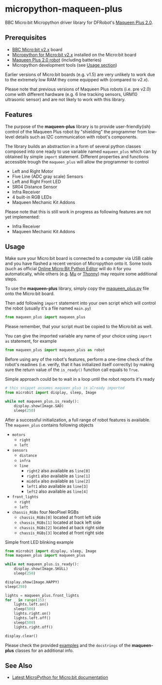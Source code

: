 # micropython-maqueen-plus

BBC Micro:bit Micropython driver library for DFRobot's [Maqueen Plus 2.0](https://www.dfrobot.com/product-2487.html).

## Prerequisites

- [BBC Micro:bit v2.x](https://microbit.org/buy/) board
- [Micropython for Micro:bit v2.x](https://github.com/microbit-foundation/micropython-microbit-v2/releases/) installed on the Micro:bit board
- [Maqueen Plus 2.0 robot](https://www.dfrobot.com/product-2487.html) (including batteries)
- Micropython development tools (see [Usage section](#usage))

Earlier versions of Micro:bit boards (e.g. v1.5) are very unlikely to work due to the extremely low RAM they come equipped with (compared to v2.x).

Please note that previous versions of Maqueen Plus robots (i.e. pre v2.0) come with different hardware (e.g. 6 line tracking sensors, URM10 ultrasonic sensor) and are not likely to work with this library.

## Features

The purpose of the **maqueen-plus** library is to provide user-friendly(ish) control of the Maqueen Plus robot by "shielding" the programmer from low-level details such as I2C communication with robot's components.

The library builds an abstraction in a form of several python classes composed into one ready to use variable named `maqueen_plus` which can by obtained by simple `import` statement. Different properties and functions accessible trough the `maqueen_plus` will allow the programmer to control

- Left and Right Motor
- Five Line (ADC gray scale) Sensors
- Left and Right Front LED
- SR04 Distance Sensor
- Infra Receiver
- 4 built-in RGB LEDs
- Maqueen Mechanic Kit Addons

Please note that this is still work in progress as following features are not
yet implemented:

- Infra Receiver
- Maqueen Mechanic Kit Addons

## Usage

Make sure your Micro:bit board is connected to a computer via USB cable and you have flashed a recent version of Micropython onto it. Some tools (such as official [Online Micro:Bit Python Editor](https://python.microbit.org/v/3/) will do it for you automatically, while others (e.g. [Mu](https://codewith.mu/en/) or [Thonny](https://thonny.org/)) may require some additional steps.

To use the **maqueen-plus** library, simply copy the [maqueen_plus.py](./maqueen_plus.py) file onto the Micro:bit board.

Then add following `import` statement into your own script which will control the robot (usually it's a file named `main.py`)

```python
from maqueen_plus import maqueen_plus
```

Please remember, that your script must be copied to the Micro:bit as well.

You can give the imported variable any name of your choice using `import as` statement, for example

```python
from maqueen_plus import maqueen_plus as robot
```

Before using any of the robot's features, perform a one-time check of the robot's readines (i.e. verify, that it has initialized itself correctly) by making sure the return value of the `is_ready()` function call equals to `True`.

Simple approach could be to wait in a loop until the robot reports it's ready

```python
# this snippet assumes maqueen_plus is already imported
from microbit import display, sleep, Image

while not maqueen_plus.is_ready():
    display.show(Image.SAD)
    sleep(250)
```

After a successful initialization, a full range of robot features is available. The `maqueen_plus` contains following objects

- `motors`
  - `right`
  - `left`
- `sensors`
  - `distance`
  - `infra`
  - `line`
    - `right2` also available as `line[0]`
    - `right1` also available as `line[1]`
    - `middle` also available as `line[2]`
    - `left1` also available as `line[3]`
    - `left2` also available as `line[4]`
- `front_lights`
  - `right`
  - `left`
- `chassis_RGBs` four NeoPixel RGBs
  - `chassis_RGBs[0]` located at front left side
  - `chassis_RGBs[1]` located at back left side
  - `chassis_RGBs[2]` located at back right side
  - `chassis_RGBs[3]` located at front right side

Simple front LED blinking example

```python
from microbit import display, sleep, Image
from maqueen_plus import maqueen_plus

while not maqueen_plus.is_ready():
    display.show(Image.SKULL)
    sleep(250)

display.show(Image.HAPPY)
sleep(250)

lights = maqueen_plus.front_lights
for _ in range(15):
    lights.left.on()
    sleep(500)
    lights.right.on()
    lights.left.off()
    sleep(500)
    lights.right.off()

display.clear()
```

Please check the provided [examples](./examples/) and the `docstrings` of the **maqueen-plus** classes for an additional info.

## See Also

- [Latest MicroPython for Micro:bit documentation](https://microbit-micropython.readthedocs.io/en/v2-docs/)
